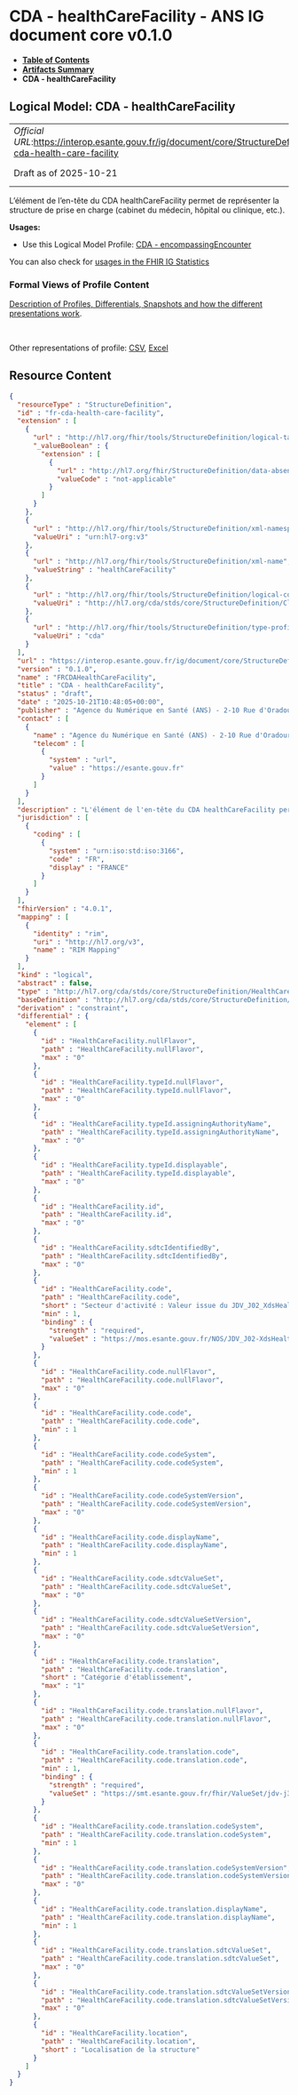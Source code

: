 # CDA - healthCareFacility - ANS IG document core v0.1.0

* [**Table of Contents**](toc.md)
* [**Artifacts Summary**](artifacts.md)
* **CDA - healthCareFacility**

## Logical Model: CDA - healthCareFacility 

| | |
| :--- | :--- |
| *Official URL*:https://interop.esante.gouv.fr/ig/document/core/StructureDefinition/fr-cda-health-care-facility | *Version*:0.1.0 |
| Draft as of 2025-10-21 | *Computable Name*:FRCDAHealthCareFacility |

 
L’élément de l’en-tête du CDA healthCareFacility permet de représenter la structure de prise en charge (cabinet du médecin, hôpital ou clinique, etc.). 

**Usages:**

* Use this Logical Model Profile: [CDA - encompassingEncounter](StructureDefinition-fr-cda-encompassing-encounter.md)

You can also check for [usages in the FHIR IG Statistics](https://packages2.fhir.org/xig/ans.document.fr.core|current/StructureDefinition/fr-cda-health-care-facility)

### Formal Views of Profile Content

 [Description of Profiles, Differentials, Snapshots and how the different presentations work](http://build.fhir.org/ig/FHIR/ig-guidance/readingIgs.html#structure-definitions). 

 

Other representations of profile: [CSV](StructureDefinition-fr-cda-health-care-facility.csv), [Excel](StructureDefinition-fr-cda-health-care-facility.xlsx) 



## Resource Content

```json
{
  "resourceType" : "StructureDefinition",
  "id" : "fr-cda-health-care-facility",
  "extension" : [
    {
      "url" : "http://hl7.org/fhir/tools/StructureDefinition/logical-target",
      "_valueBoolean" : {
        "extension" : [
          {
            "url" : "http://hl7.org/fhir/StructureDefinition/data-absent-reason",
            "valueCode" : "not-applicable"
          }
        ]
      }
    },
    {
      "url" : "http://hl7.org/fhir/tools/StructureDefinition/xml-namespace",
      "valueUri" : "urn:hl7-org:v3"
    },
    {
      "url" : "http://hl7.org/fhir/tools/StructureDefinition/xml-name",
      "valueString" : "healthCareFacility"
    },
    {
      "url" : "http://hl7.org/fhir/tools/StructureDefinition/logical-container",
      "valueUri" : "http://hl7.org/cda/stds/core/StructureDefinition/ClinicalDocument"
    },
    {
      "url" : "http://hl7.org/fhir/tools/StructureDefinition/type-profile-style",
      "valueUri" : "cda"
    }
  ],
  "url" : "https://interop.esante.gouv.fr/ig/document/core/StructureDefinition/fr-cda-health-care-facility",
  "version" : "0.1.0",
  "name" : "FRCDAHealthCareFacility",
  "title" : "CDA - healthCareFacility",
  "status" : "draft",
  "date" : "2025-10-21T10:48:05+00:00",
  "publisher" : "Agence du Numérique en Santé (ANS) - 2-10 Rue d'Oradour-sur-Glane, 75015 Paris",
  "contact" : [
    {
      "name" : "Agence du Numérique en Santé (ANS) - 2-10 Rue d'Oradour-sur-Glane, 75015 Paris",
      "telecom" : [
        {
          "system" : "url",
          "value" : "https://esante.gouv.fr"
        }
      ]
    }
  ],
  "description" : "L'élément de l'en-tête du CDA healthCareFacility permet de représenter la structure de prise en charge (cabinet du médecin, hôpital ou clinique, etc.).",
  "jurisdiction" : [
    {
      "coding" : [
        {
          "system" : "urn:iso:std:iso:3166",
          "code" : "FR",
          "display" : "FRANCE"
        }
      ]
    }
  ],
  "fhirVersion" : "4.0.1",
  "mapping" : [
    {
      "identity" : "rim",
      "uri" : "http://hl7.org/v3",
      "name" : "RIM Mapping"
    }
  ],
  "kind" : "logical",
  "abstract" : false,
  "type" : "http://hl7.org/cda/stds/core/StructureDefinition/HealthCareFacility",
  "baseDefinition" : "http://hl7.org/cda/stds/core/StructureDefinition/HealthCareFacility",
  "derivation" : "constraint",
  "differential" : {
    "element" : [
      {
        "id" : "HealthCareFacility.nullFlavor",
        "path" : "HealthCareFacility.nullFlavor",
        "max" : "0"
      },
      {
        "id" : "HealthCareFacility.typeId.nullFlavor",
        "path" : "HealthCareFacility.typeId.nullFlavor",
        "max" : "0"
      },
      {
        "id" : "HealthCareFacility.typeId.assigningAuthorityName",
        "path" : "HealthCareFacility.typeId.assigningAuthorityName",
        "max" : "0"
      },
      {
        "id" : "HealthCareFacility.typeId.displayable",
        "path" : "HealthCareFacility.typeId.displayable",
        "max" : "0"
      },
      {
        "id" : "HealthCareFacility.id",
        "path" : "HealthCareFacility.id",
        "max" : "0"
      },
      {
        "id" : "HealthCareFacility.sdtcIdentifiedBy",
        "path" : "HealthCareFacility.sdtcIdentifiedBy",
        "max" : "0"
      },
      {
        "id" : "HealthCareFacility.code",
        "path" : "HealthCareFacility.code",
        "short" : "Secteur d'activité : Valeur issue du JDV_J02_XdsHealthcareFacilityTypeCode_CISIS (1.2.250.1.213.1.1.5.466).",
        "min" : 1,
        "binding" : {
          "strength" : "required",
          "valueSet" : "https://mos.esante.gouv.fr/NOS/JDV_J02-XdsHealthcareFacilityTypeCode-CISIS/FHIR/JDV-J02-XdsHealthcareFacilityTypeCode-CISIS"
        }
      },
      {
        "id" : "HealthCareFacility.code.nullFlavor",
        "path" : "HealthCareFacility.code.nullFlavor",
        "max" : "0"
      },
      {
        "id" : "HealthCareFacility.code.code",
        "path" : "HealthCareFacility.code.code",
        "min" : 1
      },
      {
        "id" : "HealthCareFacility.code.codeSystem",
        "path" : "HealthCareFacility.code.codeSystem",
        "min" : 1
      },
      {
        "id" : "HealthCareFacility.code.codeSystemVersion",
        "path" : "HealthCareFacility.code.codeSystemVersion",
        "max" : "0"
      },
      {
        "id" : "HealthCareFacility.code.displayName",
        "path" : "HealthCareFacility.code.displayName",
        "min" : 1
      },
      {
        "id" : "HealthCareFacility.code.sdtcValueSet",
        "path" : "HealthCareFacility.code.sdtcValueSet",
        "max" : "0"
      },
      {
        "id" : "HealthCareFacility.code.sdtcValueSetVersion",
        "path" : "HealthCareFacility.code.sdtcValueSetVersion",
        "max" : "0"
      },
      {
        "id" : "HealthCareFacility.code.translation",
        "path" : "HealthCareFacility.code.translation",
        "short" : "Catégorie d'établissement",
        "max" : "1"
      },
      {
        "id" : "HealthCareFacility.code.translation.nullFlavor",
        "path" : "HealthCareFacility.code.translation.nullFlavor",
        "max" : "0"
      },
      {
        "id" : "HealthCareFacility.code.translation.code",
        "path" : "HealthCareFacility.code.translation.code",
        "min" : 1,
        "binding" : {
          "strength" : "required",
          "valueSet" : "https://smt.esante.gouv.fr/fhir/ValueSet/jdv-j368-categorie-etablissement-cisis"
        }
      },
      {
        "id" : "HealthCareFacility.code.translation.codeSystem",
        "path" : "HealthCareFacility.code.translation.codeSystem",
        "min" : 1
      },
      {
        "id" : "HealthCareFacility.code.translation.codeSystemVersion",
        "path" : "HealthCareFacility.code.translation.codeSystemVersion",
        "max" : "0"
      },
      {
        "id" : "HealthCareFacility.code.translation.displayName",
        "path" : "HealthCareFacility.code.translation.displayName",
        "min" : 1
      },
      {
        "id" : "HealthCareFacility.code.translation.sdtcValueSet",
        "path" : "HealthCareFacility.code.translation.sdtcValueSet",
        "max" : "0"
      },
      {
        "id" : "HealthCareFacility.code.translation.sdtcValueSetVersion",
        "path" : "HealthCareFacility.code.translation.sdtcValueSetVersion",
        "max" : "0"
      },
      {
        "id" : "HealthCareFacility.location",
        "path" : "HealthCareFacility.location",
        "short" : "Localisation de la structure"
      }
    ]
  }
}

```
